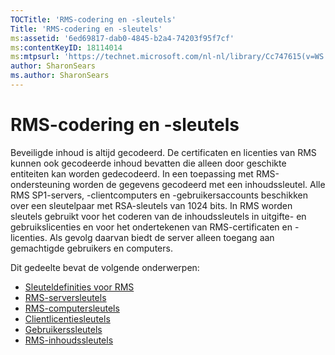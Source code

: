 ```yaml
---
TOCTitle: 'RMS-codering en -sleutels'
Title: 'RMS-codering en -sleutels'
ms:assetid: '6ed69817-dab0-4845-b2a4-74203f95f7cf'
ms:contentKeyID: 18114014
ms:mtpsurl: 'https://technet.microsoft.com/nl-nl/library/Cc747615(v=WS.10)'
author: SharonSears
ms.author: SharonSears
---
```


RMS-codering en -sleutels
=========================

Beveiligde inhoud is altijd gecodeerd. De certificaten en licenties van RMS kunnen ook gecodeerde inhoud bevatten die alleen door geschikte entiteiten kan worden gedecodeerd. In een toepassing met RMS-ondersteuning worden de gegevens gecodeerd met een inhoudssleutel. Alle RMS SP1-servers, -clientcomputers en -gebruikersaccounts beschikken over een sleutelpaar met RSA-sleutels van 1024 bits. In RMS worden sleutels gebruikt voor het coderen van de inhoudssleutels in uitgifte- en gebruikslicenties en voor het ondertekenen van RMS-certificaten en -licenties. Als gevolg daarvan biedt de server alleen toegang aan gemachtigde gebruikers en computers.

Dit gedeelte bevat de volgende onderwerpen:

-   [Sleuteldefinities voor RMS](https://technet.microsoft.com/b052305c-1db7-434a-bad9-26d704156776)
-   [RMS-serversleutels](https://technet.microsoft.com/5f4100a1-9aa5-42af-85c8-4bc691022f06)
-   [RMS-computersleutels](https://technet.microsoft.com/56e59ec2-f681-4ca2-98c7-72218ab9e9d9)
-   [Clientlicentiesleutels](https://technet.microsoft.com/28781125-2692-4ff9-99b1-e09227d72966)
-   [Gebruikerssleutels](https://technet.microsoft.com/12dad6e2-64e7-4bab-bde7-b72f90f5cb05)
-   [RMS-inhoudssleutels](https://technet.microsoft.com/63c814bf-2809-477e-a2db-d90370442075)

